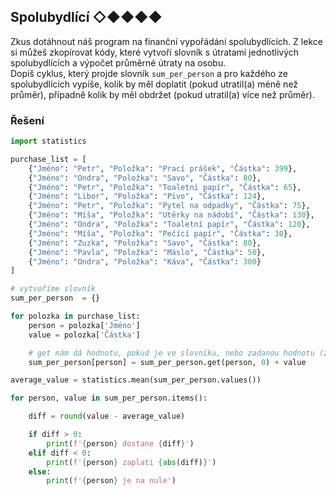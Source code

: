 ## Spolubydlící ◇◆◆◆◆

Zkus dotáhnout náš program na finanční vypořádání spolubydlících. Z lekce si můžeš zkopírovat kódy, které vytvoří slovník s útratami jednotlivých spolubydlících a výpočet průměrné útraty na osobu.  
Dopiš cyklus, který projde slovník `sum_per_person` a pro každého ze spolubydlících vypíše, kolik by měl doplatit (pokud utratil(a) méně než průměr), případně kolik by měl obdržet (pokud utratil(a) více než průměr).

### Řešení

```python
import statistics

purchase_list = [
    {"Jméno": "Petr", "Položka": "Prací prášek", "Částka": 399},
    {"Jméno": "Ondra", "Položka": "Savo", "Částka": 80},
    {"Jméno": "Petr", "Položka": "Toaletní papír", "Částka": 65},
    {"Jméno": "Libor", "Položka": "Pivo", "Částka": 124},
    {"Jméno": "Petr", "Položka": "Pytel na odpadky", "Částka": 75},
    {"Jméno": "Míša", "Položka": "Utěrky na nádobí", "Částka": 130},
    {"Jméno": "Ondra", "Položka": "Toaletní papír", "Částka": 120},
    {"Jméno": "Míša", "Položka": "Pečící papír", "Částka": 30},
    {"Jméno": "Zuzka", "Položka": "Savo", "Částka": 80},
    {"Jméno": "Pavla", "Položka": "Máslo", "Částka": 50},
    {"Jméno": "Ondra", "Položka": "Káva", "Částka": 300}
]

# vytvoříme slovník
sum_per_person  = {}

for polozka in purchase_list:
    person = polozka['Jméno']
    value = polozka['Částka']

    # get nám dá hodnotu, pokud je ve slovníku, nebo zadanou hodnotu (zde 0)
    sum_per_person[person] = sum_per_person.get(person, 0) + value

average_value = statistics.mean(sum_per_person.values())

for person, value in sum_per_person.items():

    diff = round(value - average_value)

    if diff > 0:
        print(f'{person} dostane {diff}')
    elif diff < 0:
        print(f'{person} zaplati {abs(diff)}')
    else:
        print(f'{person} je na nule')
```